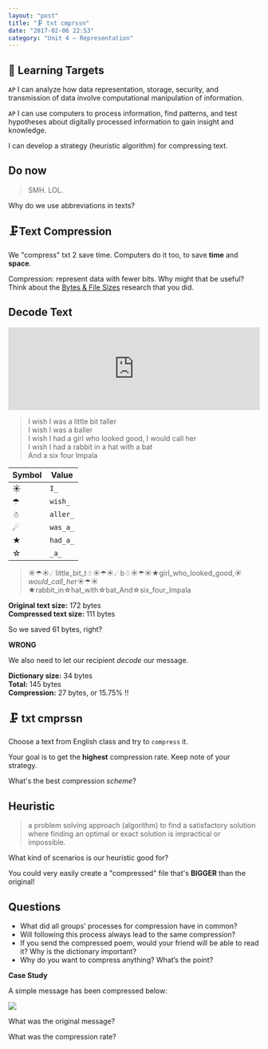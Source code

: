 ```yaml
---
layout: "post"
title: "🗜 txt cmprssn"
date: "2017-02-06 22:53"
category: "Unit 4 – Representation"
---
```


## 🎯 Learning Targets
`AP` I can analyze how data representation, storage, security, and transmission of data involve computational manipulation of information.

`AP` I can use computers to process information, find patterns, and test hypotheses about digitally processed information to gain insight and knowledge.

I can develop a strategy (heuristic algorithm) for compressing text.

## Do now

> SMH. LOL.

Why do we use abbreviations in texts?

## 🗜Text Compression

We "compress" txt 2 save time. Computers do it too, to save **time** and **space**.

Compression: represent data with fewer bits. Why might that be useful? Think about the [Bytes & File Sizes](http://bsk.education/AP-CSP/unit%204%20%E2%80%93%20representation/2017/02/03/bytes-file-sizes.html) research that you did.

## Decode Text

<iframe width="100%" height="166" scrolling="no" frameborder="no" src="https://w.soundcloud.com/player/?url=https%3A//api.soundcloud.com/tracks/253237587&amp;color=7f1ae5&amp;auto_play=false&amp;hide_related=false&amp;show_comments=true&amp;show_user=true&amp;show_reposts=false"></iframe>

> I wish I was a little bit taller    
> I wish I was a baller    
> I wish I had a girl who looked good, I would call her    
> I wish I had a rabbit in a hat with a bat    
> And a six four Impala    

| Symbol | Value    |
|--------|----------|
| ☀      | `I_`     |
| ☂      | `wish_`  |
| ☃      | `aller_` |
| ☄      | `was_a_` |
| ★      | `had_a_` |
| ☆      | `_a_`    |

> ☀☂☀☄little_bit_t☃☀☂☀☄b☃☀☂☀★girl_who_looked_good,_☀would_call_her_☀☂☀★rabbit_in☆hat_with☆bat_And☆six_four_Impala

**Original text size:** 172 bytes    
**Compressed text size:** 111 bytes

So we saved 61 bytes, right?    

**WRONG**

We also need to let our recipient _decode_ our message.

**Dictionary size:** 34 bytes   
**Total:** 145 bytes    
**Compression:**  27 bytes, or 15.75% !!

## 🗜 txt cmprssn

Choose a text from English class and try to `compress` it.

Your goal is to get the **highest** compression rate. Keep note of your strategy.

What's the best compression _scheme_?

## Heuristic

>  a problem solving approach (algorithm) to find a satisfactory solution where finding an optimal or exact solution is impractical or impossible.

What kind of scenarios is our heuristic good for?

You could very easily create a "compressed" file that's **BIGGER** than the original!

## Questions
- What did all groups’ processes for compression have in common?
- Will following this process always lead to the same compression?
- If you send the compressed poem, would your friend will be able to read it? Why is the dictionary important?
- Why do you want to compress anything? What’s the point?

**Case Study**

A simple message has been compressed below:

![](https://code.org/curriculum/docs/csp/U1L13-compressed-message.png)

What was the original message?

What was the compression rate?
